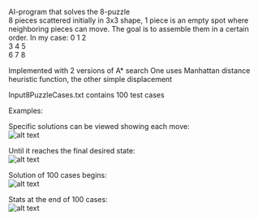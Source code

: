 AI-program that solves the 8-puzzle   
8 pieces scattered initially in 3x3 shape, 1 piece is an empty spot where neighboring pieces can move. The goal is to assemble them in a certain order. 
In my case: 
0 1 2  
3 4 5  
6 7 8  

Implemented with 2 versions of A* search
One uses Manhattan distance heuristic function, the other simple displacement

Input8PuzzleCases.txt contains 100 test cases

Examples:

Specific solutions can be viewed showing each move:  
![alt text](https://github.com/LuckyKot/Astar/blob/eef7c607c5454add923c0f637ea76805b26f47bf/example1.png)

Until it reaches the final desired state:  
![alt text](https://github.com/LuckyKot/Astar/blob/eef7c607c5454add923c0f637ea76805b26f47bf/example2.png)

Solution of 100 cases begins:  
![alt text](https://github.com/LuckyKot/Astar/blob/eef7c607c5454add923c0f637ea76805b26f47bf/example3.png)

Stats at the end of 100 cases:  
![alt text](https://github.com/LuckyKot/Astar/blob/eef7c607c5454add923c0f637ea76805b26f47bf/example4.png)
